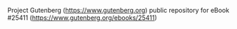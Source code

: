 Project Gutenberg (https://www.gutenberg.org) public repository for eBook #25411 (https://www.gutenberg.org/ebooks/25411)
